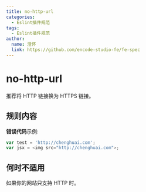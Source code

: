 ```yaml
---
title: no-http-url
categories:
  - Eslint插件规范
tags:
  - Eslint插件规范
author:
  name: 澄怀
  link: https://github.com/encode-studio-fe/fe-spec
---
```


# no-http-url

推荐将 HTTP 链接换为 HTTPS 链接。

## 规则内容

**错误代码**示例:

```js
var test = 'http://chenghuai.com';
var jsx = <img src="http://chenghuai.com">;
```

## 何时不适用

如果你的网站只支持 HTTP 时。
